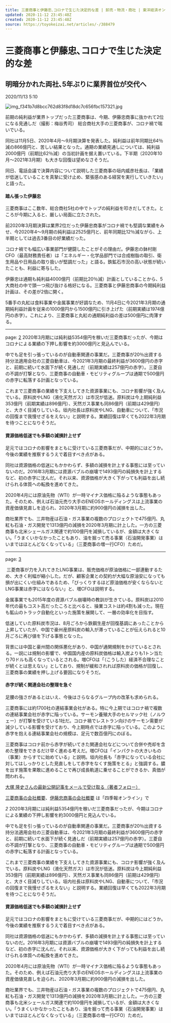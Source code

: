```yaml
---
title: 三菱商事と伊藤忠､コロナで生じた決定的な差 | 卸売・物流・商社 | 東洋経済オンライン | 経済ニュースの新基準
updated: 2020-11-12 23:45:48Z
created: 2020-11-12 23:45:48Z
source: https://toyokeizai.net/articles/-/388479
---
```


# 三菱商事と伊藤忠､コロナで生じた決定的な差

## 明暗分かれた両社､5年ぶりに業界首位が交代へ

2020/11/13 5:10

![img_f341b7d8bcc762d83f8d18dc7c656fbc157321.jpg](../_resources/img_f341b7d8bcc762d83f8d18dc7c656fbc157321.jpg)

前期の純利益が業界トップだった三菱商事は、今期、伊藤忠商事に抜かれて2位になる見通しだ（撮影：梅谷秀司）
総合商社大手の三菱商事が、コロナ禍で喘いでいる。

同社は11月5日、2020年4月～9月期決算を発表した。純利益は前年同期比64％減の866億円と、苦しい結果となった。通期の業績見通しについては、純利益2000億円（前期比62％減）の当初計画を据え置いている。下半期（2020年10月～2021年3月期）も大きな回復は望めなさそうだ。

同日、電話会議で決算内容について説明した三菱商事の垣内威彦社長は、「業績が低迷していることを真摯に受け止め、緊張感のある経営を実行していきたい」と語った。

#### 踏ん張った伊藤忠

三菱商事はここ数年、総合商社5社の中でトップの純利益を叩きだしてきた。ところが今期に入ると、厳しい局面に立たされた。

前2020年3月期決算は業界2位だった伊藤忠商事がコロナ禍でも堅調な業績をみせ、今2020年4～9月期の純利益は2525億円と、前年同期比12％減ながら、上半期としては過去3番目の好業績だった。

コロナ禍でも幅広い事業部門が健闘したことがその理由だ。伊藤忠の鉢村剛CFO（最高財務責任者）は「エネルギー・化学品部門では合成樹脂の取引、衛生用品や日用品の取り扱いが堅調だった」と語る。鉄鉱石市況の高い状態が続いたことも、利益に寄与した。

伊藤忠は通期も純利益4000億円（前期比20％減）計画としていることから、5大商社の中で頭一つ飛び抜ける格好になる。三菱商事と伊藤忠商事の今期純利益計画は、その差が2倍に開く。

5番手の丸紅は食料事業や金属事業が好調なため、11月4日に今2021年3月期の通期純利益計画を従来の1000億円から1500億円に引き上げた（前期実績は1974億円の赤字）。これにより、三菱商事と丸紅の通期純利益の差は500億円に肉薄する。

* * *

page: [2](https://toyokeizai.net/articles/-/388479?page=2)
2020年3月期には純利益5354億円を稼いだ三菱商事だったが、今期はコロナによる業績の下押し影響を約3000億円と見込んでいる。

中でも足を引っ張っているのが自動車関連の事業だ。三菱商事が20％出資する持分法適用会社の三菱自動車は、今2021年3月期の最終利益が3600億円の赤字と、前期に続いて水面下が続く見通しだ（前期実績は257億円の赤字）。三菱自の不調が打撃となり、三菱商事の自動車・モビリティグループは通期で500億円の赤字に転落する計画となっている。

これまで三菱商事の業績を下支えしてきた資源事業にも、コロナ影響が強く及んでいる。原料炭やLNG（液化天然ガス）は市況が低迷。原料炭は今上期純利益353億円（前期実績は896億円）、天然ガス事業も同86億円（前期は429億円）と、大きく目減りしている。垣内社長は原料炭やLNG、自動車について、「市況の回復まで我慢せざるをえない」と説明する。業績回復は早くても2022年3月期を待つことになりそうだ。

#### 資源価格低迷でも多額の減損計上せず

足元ではコロナの影響をまともに受けている三菱商事だが、中期的にはどうか。今後の業績を推察するうえで着目すべき点がある。

同社は資源価格の低迷にもかかわらず、多額の減損を計上する事態には至っていないのだ。2016年3月期には資源バブルの崩壊で1493億円の純損失を計上するなど、初の赤字に沈んだ。それ以来、資源価格が大きく下がっても利益を出し続けられる体質への転換を進めてきた。

2020年4月には原油先物（WTI）が一時マイナス価格に陥るような事態もあった。そのため、例えば石油元売り大手のENEOSホールディングスは上流事業の資産価値見直しを迫られ、2020年3月期に約900億円の減損を出した。

商社業界でも、三井物産は石油・ガス事業の複数のプロジェクトで475億円、丸紅も石油・ガス開発で1313億円の減損を2020年3月期に計上した。一方の三菱商事も北米シェールガス関連で約100億円を減損しているが、金額は大きくない。「うまくいかなかったこともあり、油を掘って売る事業（石油開発事業）はいまではほとんどなくなっている」（三菱商事の増一行CFO）ためだ。

* * *

page: [3](https://toyokeizai.net/articles/-/388479?page=3)

 三菱商事が力を入れてきたLNG事業は、販売価格が原油価格に一部連動するため、大きく利幅が縮小した。だが、顧客企業との契約が大幅な原油安になっても損が出にくい仕組みであるため、「びっくりするほど原油価格が安くならないとLNG事業は赤字にはならない」と、増CFOは説明する。

金属事業でも2015年度の資源バブル崩壊時の教訓が生きている。原料炭は2010年代の最もコスト高だったころと比べると、操業コストは約4割も減った。現在も鉱山のトラック自動化といった施策を展開して、一層の効率化を目指す。

低迷していた原料炭市況は、8月ごろから鉄鋼生産が回復基調にあったことから上昇していたが、中国で豪州産原料炭の輸入が滞っていることが伝えられると10月ごろに再び値を下げる事態となった。

背景には中国と豪州間の関係悪化があり、中国が通関規制をかけているとされる。一説には規制の影響で、中国国内産の原料炭価格は輸入炭よりも1トン当たり70ドルも高くなっているとされる。増CFOは「（こうした）経済不合理なことが続くとは思えない」としており、規制が緩和されれば原料炭の価格が回復し、三菱商事の業績を押し上げる要因になりそうだ。

#### 赤字が続く関連会社の整理を急ぐ

足腰の強さがあるとはいえ、今後はさらなるグループ内の改革も求められる。

三菱商事には約1700社の連結事業会社がある。特に今上期ではコロナ禍で複数の連結事業会社が赤字に陥っている。サーモン養殖大手のセルマック社（ノルウェー）が打撃を受けている1社だ。コロナ禍でレストラン向けのサーモン需要が減少している影響を受けており、今上期時点では赤字に陥っている。このように赤字を抱える連結事業会社の規模は、足元で数百億円にのぼる。

三菱商事はコロナ前から赤字が続いてきた関連会社などについて合併や売却を含めた整理をできるだけ早く進める考えだ。増CFOは「インパクトの大きいもの（事業）からすでに始めている」と説明。垣内社長も「赤字になっている会社に対してはしっかりとした見直しをして赤字をなくす施策をとる」と強調する。膿を出す施策を果敢に進めることで再び成長軌道に乗せることができるか、真価が問われる。

[大塚 隆史さんの最新公開記事をメールで受け取る（著者フォロー）](https://id.toyokeizai.net/fm/?author_id=3318&author_name=%E5%A4%A7%E5%A1%9A+%E9%9A%86%E5%8F%B2&referer=%2Farticles%2F-%2F388479%3Fismmark%3Da%26page%3D3)

[三菱商事の会社概要](https://shikiho.jp/stocks/8058)、[伊藤忠商事の会社概要](https://shikiho.jp/stocks/8001) は「四季報オンライン」で

*2*
2020年3月期には純利益5354億円を稼いだ三菱商事だったが、今期はコロナによる業績の下押し影響を約3000億円と見込んでいる。

中でも足を引っ張っているのが自動車関連の事業だ。三菱商事が20％出資する持分法適用会社の三菱自動車は、今2021年3月期の最終利益が3600億円の赤字と、前期に続いて水面下が続く見通しだ（前期実績は257億円の赤字）。三菱自の不調が打撃となり、三菱商事の自動車・モビリティグループは通期で500億円の赤字に転落する計画となっている。

これまで三菱商事の業績を下支えしてきた資源事業にも、コロナ影響が強く及んでいる。原料炭やLNG（液化天然ガス）は市況が低迷。原料炭は今上期純利益353億円（前期実績は896億円）、天然ガス事業も同86億円（前期は429億円）と、大きく目減りしている。垣内社長は原料炭やLNG、自動車について、「市況の回復まで我慢せざるをえない」と説明する。業績回復は早くても2022年3月期を待つことになりそうだ。

#### 資源価格低迷でも多額の減損計上せず

足元ではコロナの影響をまともに受けている三菱商事だが、中期的にはどうか。今後の業績を推察するうえで着目すべき点がある。

同社は資源価格の低迷にもかかわらず、多額の減損を計上する事態には至っていないのだ。2016年3月期には資源バブルの崩壊で1493億円の純損失を計上するなど、初の赤字に沈んだ。それ以来、資源価格が大きく下がっても利益を出し続けられる体質への転換を進めてきた。

2020年4月には原油先物（WTI）が一時マイナス価格に陥るような事態もあった。そのため、例えば石油元売り大手のENEOSホールディングスは上流事業の資産価値見直しを迫られ、2020年3月期に約900億円の減損を出した。

商社業界でも、三井物産は石油・ガス事業の複数のプロジェクトで475億円、丸紅も石油・ガス開発で1313億円の減損を2020年3月期に計上した。一方の三菱商事も北米シェールガス関連で約100億円を減損しているが、金額は大きくない。「うまくいかなかったこともあり、油を掘って売る事業（石油開発事業）はいまではほとんどなくなっている」（三菱商事の増一行CFO）ためだ。